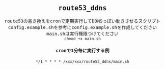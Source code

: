 <div align="center">
<samp>
  
  ## route53_ddns

  route53の書き換えをcronで定期実行してDDNSっぽい動きさせるスクリプト  
  config.example.shを参考にconfig.example.shを作成してください  
  main.shは実行権限つけてください  
  ```chmod +x main.sh```

  #### cronで1分毎に実行する例
  ```
  */1 * * * * /xxx/xxx/route53_ddns/main.sh
  ```
</samp>
</div>
